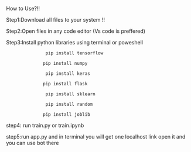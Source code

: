 How to Use?!!

Step1:Download all files to your system !!

Step2:Open files in any code editor (Vs code is preffered)

Step3:Install python libraries using terminal or poweshell 

                   pip install tensorflow
                   
                  pip install numpy
                  
                   pip install keras
                   
                  pip install flask
                  
                   pip install sklearn
                   
                   pip install random
                   
                  pip install joblib
                  
step4: run train.py or train.ipynb 

step5:run app.py and in terminal you will get one localhost link open it and you can use bot there
